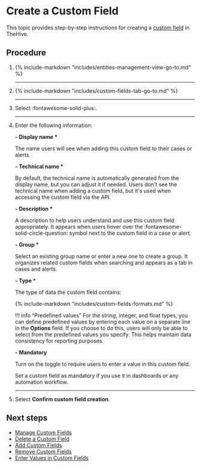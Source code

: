 # Create a Custom Field

<!-- md:permission `[admin] manageCustomField` -->

This topic provides step-by-step instructions for creating a [custom field](../custom-fields/about-custom-fields.md) in TheHive.

<h2>Procedure</h2>

1. {% include-markdown "includes/entities-management-view-go-to.md" %}

    ---

2. {% include-markdown "includes/custom-fields-tab-go-to.md" %}

    ---

3. Select :fontawesome-solid-plus:.

    ---

4. Enter the following information:

    **- Display name \***

    The name users will see when adding this custom field to their cases or alerts.

    **- Technical name \***

    By default, the technical name is automatically generated from the display name, but you can adjust it if needed. Users don't see the technical name when adding a custom field, but it's used when accessing the custom field via the API.

    **- Description \***

    A description to help users understand and use this custom field appropriately. It appears when users hover over the :fontawesome-solid-circle-question: symbol next to the custom field in a case or alert.

    **- Group \***

    Select an existing group name or enter a new one to create a group. It organizes related custom fields when searching and appears as a tab in cases and alerts.

    **- Type \***

    The type of data the custom field contains:

    {% include-markdown "includes/custom-fields-formats.md" %}

    !!! info "Predefined values"
        For the string, integer, and float types, you can define predefined values by entering each value on a separate line in the **Options** field. If you choose to do this, users will only be able to select from the predefined values you specify. This helps maintain data consistency for reporting purposes.

    **- Mandatory** 
    
    Turn on the toggle to require users to enter a value in this custom field.

    Set a custom field as mandatory if you use it in dashboards or any automation workflow.

    ---

5. Select **Confirm custom field creation**.

<h2>Next steps</h2>

* [Manage Custom Fields](manage-a-custom-field.md)
* [Delete a Custom Field](delete-a-custom-field.md)
* [Add Custom Fields](../../user-guides/analyst-corner/cases/custom-fields/add-custom-fields.md)
* [Remove Custom Fields](../../user-guides/analyst-corner/cases/custom-fields/remove-custom-fields.md)
* [Enter Values in Custom Fields](../../user-guides/analyst-corner/cases/custom-fields/enter-values-in-custom-fields.md)
